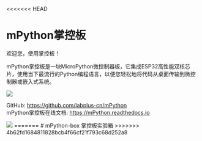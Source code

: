 <<<<<<< HEAD
# mPython掌控板
欢迎您，使用掌控板！

mPython掌控板是一块MicroPython微控制器板，它集成ESP32高性能双核芯片，使用当下最流行的Python编程语言，以便您轻松地将代码从桌面传输到微控制器或嵌入式系统。

![](https://github.com/labplus-cn/mPython/blob/master/docs/images/掌控-立1.png)  

GitHub: https://github.com/labplus-cn/mPython    <br/>
mPython掌控板在线文档: https://mPython.readthedocs.io


<img src="https://img.shields.io/badge/License-MIT-green.svg" />
=======
# mPython-box
掌控板实验箱
>>>>>>> 4b62fd1684811828bcb4f66cf21f793c68d252a8
